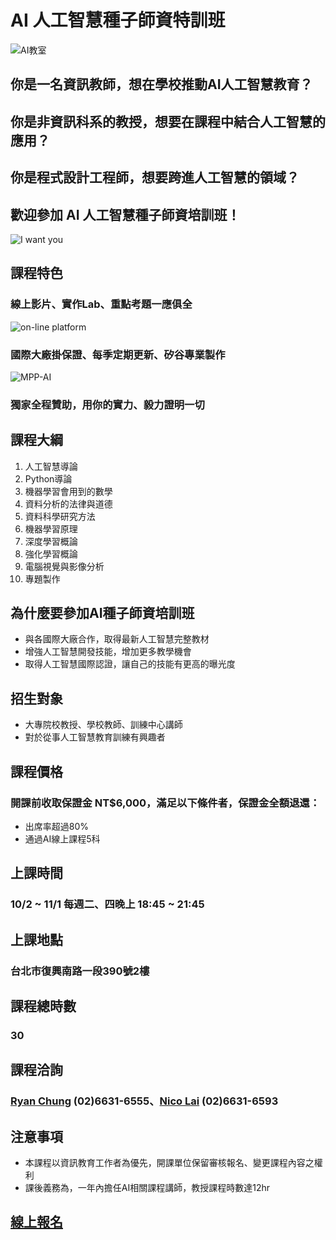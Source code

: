 # AI 人工智慧種子師資特訓班
![AI教室](https://pictures.ozy.com/pictures/600x337/1/5/6/103156_ai_ep5.jpg)
## 你是一名資訊教師，想在學校推動AI人工智慧教育？
## 你是非資訊科系的教授，想要在課程中結合人工智慧的應用？
## 你是程式設計工程師，想要跨進人工智慧的領域？
## 歡迎參加 AI 人工智慧種子師資培訓班！
![I want you](https://i.pinimg.com/originals/a6/4d/c4/a64dc48040a297ff4fb89fb3cf888f43.jpg)
## 課程特色
### 線上影片、實作Lab、重點考題一應俱全
![on-line platform](https://image.ibb.co/gOO9kz/2018_08_17_12_25_10.png)
### 國際大廠掛保證、每季定期更新、矽谷專業製作
![MPP-AI](https://image.ibb.co/iSQpkz/2018_08_17_12_30_30.png)
### 獨家全程贊助，用你的實力、毅力證明一切
## 課程大綱
01. 人工智慧導論
02. Python導論
03. 機器學習會用到的數學
04. 資料分析的法律與道德
05. 資料科學研究方法
06. 機器學習原理
07. 深度學習概論
08. 強化學習概論
09. 電腦視覺與影像分析
10. 專題製作
## 為什麼要參加AI種子師資培訓班
* 與各國際大廠合作，取得最新人工智慧完整教材
* 增強人工智慧開發技能，增加更多教學機會
* 取得人工智慧國際認證，讓自己的技能有更高的曝光度
## 招生對象
* 大專院校教授、學校教師、訓練中心講師
* 對於從事人工智慧教育訓練有興趣者
## 課程價格
### 開課前收取保證金 NT$6,000，滿足以下條件者，保證金全額退還：
* 出席率超過80%
* 通過AI線上課程5科
## 上課時間
### 10/2 ~ 11/1 每週二、四晚上 18:45 ~ 21:45
## 上課地點
### 台北市復興南路一段390號2樓
## 課程總時數
### 30
## 課程洽詢
### [Ryan Chung](mailto:ryan@iii.org.tw) (02)6631-6555、[Nico Lai](mailto:wl9208@iii.org.tw) (02)6631-6593
## 注意事項
* 本課程以資訊教育工作者為優先，開課單位保留審核報名、變更課程內容之權利
* 課後義務為，一年內擔任AI相關課程講師，教授課程時數達12hr
## [線上報名](https://w3.iiiedu.org.tw/coursedetail.php?id=DPR863T&l=30&c=DPR863T1802)






